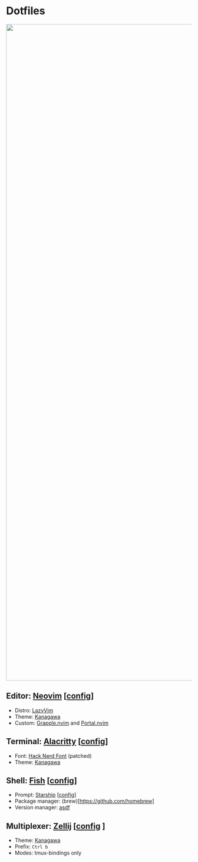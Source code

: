# Dotfiles

<p align="center">
<img width="1774" alt="image" src="https://user-images.githubusercontent.com/2467016/226668608-ada9c1f2-b5a6-436f-a50d-748b50c3a505.png">
</p>

## Editor: [Neovim](https://neovim.io/) [[config](./nvim)]

* Distro: [LazyVim](https://www.lazyvim.org/)
* Theme: [Kanagawa](https://github.com/rebelot/kanagawa.nvim)
* Custom: [Grapple.nvim](https://github.com/cbochs/grapple.nvim) and [Portal.nvim](https://github.com/cbochs/portal.nvim)

## Terminal: [Alacritty](https://alacritty.org/) [[config](./alacritty)]

* Font: [Hack Nerd Font](https://www.nerdfonts.com/) (patched)
* Theme: [Kanagawa](https://github.com/rebelot/kanagawa.nvim)

## Shell: [Fish](https://fishshell.com/) [[config](./fish)]

* Prompt: [Starship](https://github.com/starship/starship) [[config](./starship.toml)]
* Package manager: (brew)[https://github.com/homebrew]
* Version manager: [asdf](https://github.com/asdf-vm/asdf)

## Multiplexer: [Zellij](https://github.com/zellij-org/zellij) [[config](./zellij) ]

* Theme: [Kanagawa](https://github.com/zellij-org/zellij/blob/main/example/themes/kanagawa.kdl)
* Prefix: `Ctrl b`
* Modes: tmux-bindings only

